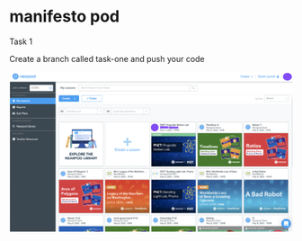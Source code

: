 # manifesto pod

Task 1

Create a branch called task-one and push your code 

![enter image description here](https://github.com/Ghassanooooo/manifesto-pod/blob/main/Screenshot%202022-05-12%20at%2016.42.32.png)


